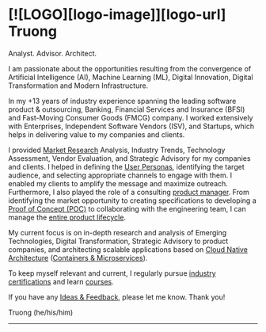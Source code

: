 # [![LOGO][logo-image]][logo-url]  **Truong** 

Analyst. Advisor. Architect.

I am passionate about the opportunities resulting from the convergence of Artificial Intelligence (AI), Machine Learning (ML), Digital Innovation, Digital Transformation and Modern Infrastructure.

In my +13 years of industry experience spanning the leading software product & outsourcing, Banking, Financial Services and Insurance (BFSI) and Fast-Moving Consumer Goods (FMCG) company. I worked extensively with Enterprises, Independent Software Vendors (ISV), and Startups, which helps in delivering value to my companies and clients.

I provided [Market Research](https://www.truongbui.com/posts/market-research) Analysis, Industry Trends, Technology Assessment, Vendor Evaluation, and Strategic Advisory for my companies and clients. I helped in defining the [User Personas](https://www.truongbui.com/posts/user-persona), identifying the target audience, and selecting appropriate channels to engage with them. I enabled my clients to amplify the message and maximize outreach. Furthermore, I also played the role of a consulting [product manager](https://www.truongbui.com/posts/product-manager). From identifying the market opportunity to creating specifications to developing a [Proof of Concept (POC)](https://www.truongbui.com/posts/poc) to collaborating with the engineering team, I can manage the [entire product lifecycle](https://www.truongbui.com/posts/azure-devops).

My current focus is on in-depth research and analysis of Emerging Technologies, Digital Transformation, Strategic Advisory to product companies, and architecting scalable applications based on [Cloud Native Architecture](https://www.truongbui.com/posts/cloud-native-application-architecture?utm_source=truongbui.com&utm_medium=website&utm_campaign=skills&utm_term=cloud&utm_content=textlink) ([Containers & Microservices](https://www.truongbui.com/posts/container-orchestration-kubernetes)).

To keep myself relevant and current, I regularly pursue [industry certifications](https://www.truongbui.com/posts/licenses-certifications) and learn [courses](https://www.truongbui.com/posts/courses).

If you have any <a href="https://feedback.userreport.com/ae473b9e-528e-433b-82c6-1786e95dd291/?utm_source=truongbui.com&utm_medium=website&utm_campaign=website_to_social&utm_term=userreport&utm_content=textlink" onclick="event.preventDefault(); _urq.push(['Feedback_Open'])">Ideas & Feedback</a>, please let me know. Thank you!

Truong (he/his/him)

---
